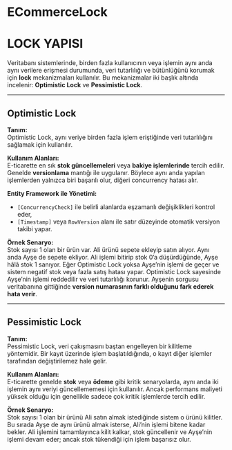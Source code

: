# ECommerceLock

# LOCK YAPISI

Veritabanı sistemlerinde, birden fazla kullanıcının veya işlemin aynı anda aynı verilere erişmesi durumunda, veri tutarlılığı ve bütünlüğünü korumak için **lock** mekanizmaları kullanılır.
Bu mekanizmalar iki başlık altında incelenir: **Optimistic Lock** ve **Pessimistic Lock**.

---

## Optimistic Lock

**Tanım:**  
Optimistic Lock, aynı veriye birden fazla işlem eriştiğinde veri tutarlılığını sağlamak için kullanılır.  

**Kullanım Alanları:**  
E-ticarette en sık **stok güncellemeleri** veya **bakiye işlemlerinde** tercih edilir. Genelde **versionlama** mantığı ile uygulanır. 
Böylece aynı anda yapılan işlemlerden yalnızca biri başarılı olur, diğeri concurrency hatası alır.

**Entity Framework ile Yönetimi:**  
- `[ConcurrencyCheck]` ile belirli alanlarda eşzamanlı değişiklikleri kontrol eder,  
- `[Timestamp]` veya `RowVersion` alanı ile satır düzeyinde otomatik versiyon takibi yapar.

**Örnek Senaryo:**  
Stok sayısı 1 olan bir ürün var. Ali ürünü sepete ekleyip satın alıyor. Aynı anda Ayşe de sepete ekliyor. Ali işlemi bitirip stok 0’a düşürdüğünde, Ayşe hâlâ stok 1 sanıyor.
Eğer Optimistic Lock yoksa Ayşe’nin işlemi de geçer ve sistem negatif stok veya fazla satış hatası yapar.
Optimistic Lock sayesinde Ayşe’nin işlemi reddedilir ve veri tutarlılığı korunur. Ayşenin sorgusu veritabanına gittiğinde **version numarasının farklı olduğunu fark ederek hata verir**.

---

## Pessimistic Lock

**Tanım:**  
Pessimistic Lock, veri çakışmasını baştan engelleyen bir kilitleme yöntemidir. 
Bir kayıt üzerinde işlem başlatıldığında, o kayıt diğer işlemler tarafından değiştirilemez hale gelir.  

**Kullanım Alanları:**  
E-ticarette genelde **stok** veya **ödeme** gibi kritik senaryolarda, aynı anda iki işlemin aynı veriyi güncellememesi için kullanılır. 
Ancak performans maliyeti yüksek olduğu için genellikle sadece çok kritik işlemlerde tercih edilir.

**Örnek Senaryo:**  
Stok sayısı 1 olan bir ürünü Ali satın almak istediğinde sistem o ürünü kilitler. Bu sırada Ayşe de aynı ürünü almak isterse, Ali’nin işlemi bitene kadar bekler.
Ali işlemini tamamlayınca kilit kalkar, stok güncellenir ve Ayşe’nin işlemi devam eder; ancak stok tükendiği için işlem başarısız olur.
